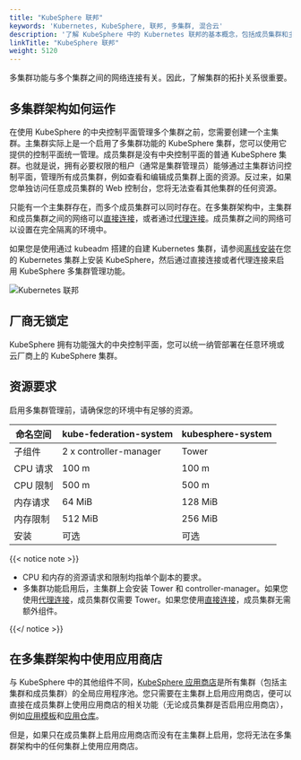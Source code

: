```yaml
---
title: "KubeSphere 联邦"
keywords: 'Kubernetes, KubeSphere, 联邦, 多集群, 混合云'
description: '了解 KubeSphere 中的 Kubernetes 联邦的基本概念，包括成员集群和主集群。'
linkTitle: "KubeSphere 联邦"
weight: 5120
---
```


多集群功能与多个集群之间的网络连接有关。因此，了解集群的拓扑关系很重要。

## 多集群架构如何运作

在使用 KubeSphere 的中央控制平面管理多个集群之前，您需要创建一个主集群。主集群实际上是一个启用了多集群功能的 KubeSphere 集群，您可以使用它提供的控制平面统一管理。成员集群是没有中央控制平面的普通 KubeSphere 集群。也就是说，拥有必要权限的租户（通常是集群管理员）能够通过主集群访问控制平面，管理所有成员集群，例如查看和编辑成员集群上面的资源。反过来，如果您单独访问任意成员集群的 Web 控制台，您将无法查看其他集群的任何资源。

只能有一个主集群存在，而多个成员集群可以同时存在。在多集群架构中，主集群和成员集群之间的网络可以[直接连接](../../enable-multicluster/direct-connection/)，或者通过[代理连接](../../enable-multicluster/agent-connection/)。成员集群之间的网络可以设置在完全隔离的环境中。

如果您是使用通过 kubeadm 搭建的自建 Kubernetes 集群，请参阅[离线安装](../../../installing-on-kubernetes/on-prem-kubernetes/install-ks-on-linux-airgapped/)在您的 Kubernetes 集群上安装 KubeSphere，然后通过直接连接或者代理连接来启用 KubeSphere 多集群管理功能。

![Kubernetes 联邦](/images/docs/v3.x/zh-cn/multicluster-management/introduction/kubesphere-federation/kubesphere-federation.png)

## 厂商无锁定

KubeSphere 拥有功能强大的中央控制平面，您可以统一纳管部署在任意环境或云厂商上的 KubeSphere 集群。

## 资源要求

启用多集群管理前，请确保您的环境中有足够的资源。

| 命名空间 | kube-federation-system | kubesphere-system |
| -------- | ---------------------- | ----------------- |
| 子组件   | 2 x controller-manager  | Tower             |
| CPU 请求 | 100 m                  | 100 m             |
| CPU 限制 | 500 m                  | 500 m             |
| 内存请求 | 64 MiB                 | 128 MiB           |
| 内存限制 | 512 MiB                | 256 MiB           |
| 安装     | 可选                   | 可选              |

{{< notice note >}}

- CPU 和内存的资源请求和限制均指单个副本的要求。
- 多集群功能启用后，主集群上会安装 Tower 和 controller-manager。如果您使用[代理连接](../../../multicluster-management/enable-multicluster/agent-connection/)，成员集群仅需要 Tower。如果您使用[直接连接](../../../multicluster-management/enable-multicluster/direct-connection/)，成员集群无需额外组件。

{{</ notice >}}

## 在多集群架构中使用应用商店

与 KubeSphere 中的其他组件不同，[KubeSphere 应用商店](../../../pluggable-components/app-store/)是所有集群（包括主集群和成员集群）的全局应用程序池。您只需要在主集群上启用应用商店，便可以直接在成员集群上使用应用商店的相关功能（无论成员集群是否启用应用商店），例如[应用模板](../../../project-user-guide/application/app-template/)和[应用仓库](../../../workspace-administration/app-repository/import-helm-repository/)。

但是，如果只在成员集群上启用应用商店而没有在主集群上启用，您将无法在多集群架构中的任何集群上使用应用商店。